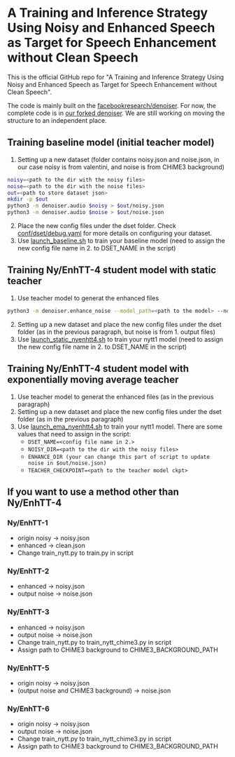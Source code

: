 # A Training and Inference Strategy Using Noisy and Enhanced Speech as Target for Speech Enhancement without Clean Speech

This is the official GitHub repo for "A Training and Inference Strategy Using Noisy and Enhanced Speech as Target for Speech Enhancement without Clean Speech". 

The code is mainly built on the [facebookresearch/denoiser](https://github.com/facebookresearch/denoiser). For now, the complete code is in [our forked denoiser](https://anonymous.4open.science/r/denoiser-AFE8/). We are still working on moving the structure to an independent place.

## Training baseline model (initial teacher model)
1. Setting up a new dataset (folder contains noisy.json and noise.json, in our case noisy is from valentini, and noise is from CHiME3 background)
  ```bash
  noisy=<path to the dir with the noisy files>
  noise=<path to the dir with the noise files>
  out=<path to store dataset json>
  mkdir -p $out
  python3 -m denoiser.audio $noisy > $out/noisy.json
  python3 -m denoiser.audio $noise > $out/noise.json
  ```
2. Place the new config files under the dset folder. Check [conf/dset/debug.yaml](https://anonymous.4open.science/r/denoiser-AFE8/conf/dset/debug.yaml) for more details on configuring your dataset.
3. Use [launch_baseline.sh](https://anonymous.4open.science/r/denoiser-AFE8/launch_baseline.sh) to train your baseline model (need to assign the new config file name in 2. to DSET_NAME in the script)

## Training Ny/EnhTT-4 student model with static teacher
1. Use teacher model to generat the enhanced files
  ```bash
  python3 -m denoiser.enhance_noise --model_path=<path to the model> --noisy_dir=<path to the dir with the noisy files> --out_dir=<path to store enhanced files>
  ```
2. Setting up a new dataset and place the new config files under the dset folder (as in the previous paragraph, but noise is from 1. output files)
3. Use [launch_static_nyenhtt4.sh](https://anonymous.4open.science/r/denoiser-AFE8/launch_static_nyenhtt4.sh) to train your nytt1 model (need to assign the new config file name in 2. to DSET_NAME in the script)

## Training Ny/EnhTT-4 student model with exponentially moving average teacher
1. Use teacher model to generat the enhanced files (as in the previous paragraph)
2. Setting up a new dataset and place the new config files under the dset folder (as in the previous paragraph)
3. Use [launch_ema_nyenhtt4.sh](https://anonymous.4open.science/r/denoiser-AFE8/launch_ema_nyenhtt4.sh) to train your nytt1 model.
   There are some values that need to assign in the script:
   - `DSET_NAME=<config file name in 2.>`
   - `NOISY_DIR=<path to the dir with the noisy files>`
   - `ENHANCE_DIR (your can change this part of script to update noise in $out/noise.json)`
   - `TEACHER_CHECKPOINT=<path to the teacher model ckpt>`

## If you want to use a method other than Ny/EnhTT-4
### Ny/EnhTT-1
- origin noisy -> noisy.json
- enhanced -> clean.json
- Change train_nytt.py to train.py in script
### Ny/EnhTT-2
- enhanced -> noisy.json
- output noise -> noise.json
### Ny/EnhTT-3
- enhanced -> noisy.json
- output noise -> noise.json
- Change train_nytt.py to train_nytt_chime3.py in script
- Assign path to CHiME3 background to CHIME3_BACKGROUND_PATH
### Ny/EnhTT-5
- origin noisy -> noisy.json
- (output noise and CHiME3 background) -> noise.json
### Ny/EnhTT-6
- origin noisy -> noisy.json
- output noise -> noise.json
- Change train_nytt.py to train_nytt_chime3.py in script
- Assign path to CHiME3 background to CHIME3_BACKGROUND_PATH


